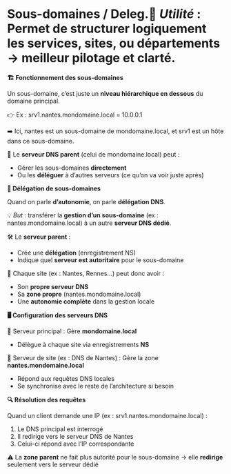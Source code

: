 # Sous-domaines / Deleg.🧠 *Utilité* : Permet de **structurer logiquement** les services, sites, ou départements → meilleur **pilotage** et **clarté**.



**🏗️ Fonctionnement des sous-domaines**

Un sous-domaine, c’est juste un **niveau hiérarchique en dessous** du domaine principal.

👉 Ex : srv1.nantes.mondomaine.local = 10.0.0.1

➡️ Ici, nantes est un sous-domaine de mondomaine.local, et srv1 est un hôte dans ce sous-domaine.

📌 Le **serveur DNS parent** (celui de mondomaine.local) peut :

- Gérer les sous-domaines **directement**
- Ou les **déléguer** à d’autres serveurs (ce qu’on va voir juste après)



**🎯 Délégation de sous-domaines**

Quand on parle **d’autonomie**, on parle **délégation DNS**.

💡 *But* : transférer la **gestion d’un sous-domaine** (ex : nantes.mondomaine.local) à un autre **serveur DNS dédié**.

🛠️ Le **serveur parent** :

- Crée une **délégation** (enregistrement NS)
- Indique quel **serveur est autoritaire** pour le sous-domaine

📍 Chaque site (ex : Nantes, Rennes...) peut donc avoir :

- Son **propre serveur DNS**
- Sa **zone propre** (nantes.mondomaine.local)
- Une **autonomie complète** dans la gestion locale



**🖥️ Configuration des serveurs DNS**

👑 Serveur principal : Gère **mondomaine.local**

- Délègue à chaque site via enregistrements **NS**

🧩 Serveur de site (ex : DNS de Nantes) : Gère la zone **nantes.mondomaine.local**

- Répond aux requêtes DNS locales
- Se synchronise avec le reste de l’architecture si besoin



**🔍 Résolution des requêtes**

Quand un client demande une IP (ex : srv1.nantes.mondomaine.local) :

1.  Le DNS principal est interrogé
2.  Il redirige vers le serveur DNS de Nantes
3.  Celui-ci répond avec l’IP correspondante

⚠️ La **zone parent** ne fait plus autorité pour le sous-domaine → elle **redirige** seulement vers le serveur dédié
